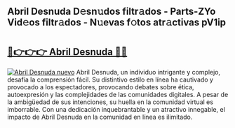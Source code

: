 ## Abril Desnuda D𝚎sn𝚞dos filtr𝚊dos - Parts-ZYo Vid𝚎os filtr𝚊dos - N𝚞evas f𝚘tos atr𝚊ctivas pV1ip

# <h2><a href="http://mb9akz.tromn.icu/?c=Abril+Desnuda">🔗👉👉👉 Abril Desnuda 🔗🔗</a></h2>

[![Abril Desnuda nuevo](https://i.imgur.com/pEAQMta.gif)](http://mb9akz.tromn.icu/?c=Abril+Desnuda)
Abril Desnuda, un individuo intrigante y complejo, desafía la comprensión fácil. Su distintivo estilo en línea ha cautivado y provocado a los espectadores, provocando debates sobre ética, autoexpresión y las complejidades de las comunidades digitales. A pesar de la ambigüedad de sus intenciones, su huella en la comunidad virtual es imborrable. Con una dedicación inquebrantable y un atractivo innegable, el impacto de Abril Desnuda en la comunidad en línea es ilimitado.
